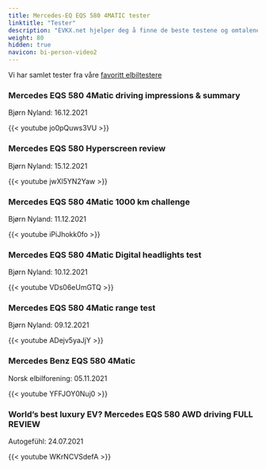 ```yaml
---
title: Mercedes-EQ EQS 580 4MATIC tester
linktitle: "Tester"
description: "EVKX.net hjelper deg å finne de beste testene og omtalene av denne modellen. "
weight: 80
hidden: true
navicon: bi-person-video2
---
```

Vi har samlet tester fra våre [favoritt elbiltestere](../../../../guides/evreviewers/)

<div class="container text-center shadow p-2 pe-4 mb-5 bg-body-tertiary rounded border">
<h3>Mercedes EQS 580 4Matic driving impressions & summary</h3>
<p>Bjørn Nyland: 16.12.2021</p>

{{< youtube jo0pQuws3VU >}}

</div>
<div class="container text-center shadow p-2 pe-4 mb-5 bg-body-tertiary rounded border">
<h3>Mercedes EQS 580 Hyperscreen review</h3>
<p>Bjørn Nyland: 15.12.2021</p>

{{< youtube jwXl5YN2Yaw >}}

</div>
<div class="container text-center shadow p-2 pe-4 mb-5 bg-body-tertiary rounded border">
<h3>Mercedes EQS 580 4Matic 1000 km challenge</h3>
<p>Bjørn Nyland: 11.12.2021</p>

{{< youtube iPiJhokk0fo >}}

</div>
<div class="container text-center shadow p-2 pe-4 mb-5 bg-body-tertiary rounded border">
<h3>Mercedes EQS 580 4Matic Digital headlights test</h3>
<p>Bjørn Nyland: 10.12.2021</p>

{{< youtube VDs06eUmGTQ >}}

</div>
<div class="container text-center shadow p-2 pe-4 mb-5 bg-body-tertiary rounded border">
<h3>Mercedes EQS 580 4Matic range test</h3>
<p>Bjørn Nyland: 09.12.2021</p>

{{< youtube ADejv5yaJjY >}}

</div>
<div class="container text-center shadow p-2 pe-4 mb-5 bg-body-tertiary rounded border">
<h3>Mercedes Benz EQS 580 4Matic</h3>
<p>Norsk elbilforening: 05.11.2021</p>

{{< youtube YFFJOY0Nuj0 >}}

</div>
<div class="container text-center shadow p-2 pe-4 mb-5 bg-body-tertiary rounded border">
<h3>World’s best luxury EV? Mercedes EQS 580 AWD driving FULL REVIEW</h3>
<p>Autogefühl: 24.07.2021</p>

{{< youtube WKrNCVSdefA >}}

</div>
